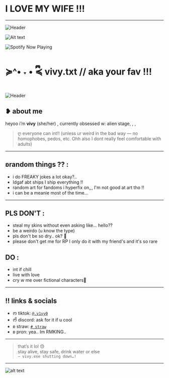 # I LOVE MY WIFE !!! 
 

---

![Header](https://media.tenor.com/JCnvb5By8qIAAAAj/banner-devider.gif) 

![Alt text](https://media1.tenor.com/m/e-hxJJ4teakAAAAC/pink-anime-aesthetic-anime.gif) 

![Spotify Now Playing](https://spotify-github-profile.kittinanx.com/api/view.svg?uid=avjz40jgsjeiv5bgzoeqoaztt&cover_image=true&theme=novatorem&show_offline=true&background_color=121212&interchange=true&bar_color=ffffff&bar_color_cover=true)


# ≽^• ˕ • ྀི≼ vivy.txt // aka your fav !!! 

![Header](https://c.tenor.com/901vEQW9h-IAAAAd/tenor.gif) 

##  ❥ about me
heyoo i’m **vivy** (she/her) 
, currently obsessed w: alien stage, , , 

> ღ everyone can int!! (unless ur weird in the bad way — no homophobes, pedos, etc. Ohh also I dont really feel comfortable with adults)

---

##  ʚrandom things ?? :
- i do FREAKY jokes a lot okay?.. 
- Idgaf abt ships I ship everything !! 
- random art for fandoms i hyperfix on,,, I'm not good at art tho !! 
- i can be a meanie most of the time... 
---

## PLS DON'T :
- steal my skins without even asking like… hello??
- be a weirdo (u know the type)
- pls don't be so dry.. ok? 🥹
- please don't get me for RP I only do it with my friend's and it's so rare

## DO :
- int if chill
- live with love
- cry w me over fictional characters🥹

---

## !! links & socials
- ᰔ tiktok: [`@.v1vy0`](https://www.tiktok.com/@.v1vy0?_t=ZS-8yEcPQv89VH&_r=1)
- ᰔᩚ discord: ask for it if u cool
- ʚ straw: [`# straw`](https://v1vyheartz.straw.page) 
- ʚ pron: yea.. Im RMKING.. 

---

> that’s it lol 😓  
> stay alive, stay safe, drink water or else  
> `– vivy.exe shutting down…!`

---


![alt text](https://media.tenor.com/XGAxTd1hTKAAAAAi/needy-girl-overdose-needy-streamer-overload.gif) 

